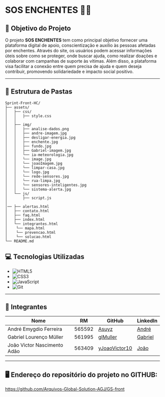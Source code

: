 # SOS ENCHENTES 🌊🆘

## 📝 Objetivo do Projeto
O projeto **SOS ENCHENTES** tem como principal objetivo fornecer uma plataforma digital de apoio, conscientização e auxílio às pessoas afetadas por enchentes. Através do site, os usuários podem acessar informações úteis sobre como se proteger, onde buscar ajuda, como realizar doações e colaborar com campanhas de suporte às vítimas. Além disso, a plataforma visa facilitar a conexão entre quem precisa de ajuda e quem deseja contribuir, promovendo solidariedade e impacto social positivo.

---
## 📂 Estrutura de Pastas
```
Sprint-Front-HC/
├── assets/
│   ├── css/
│   │   ├── style.css
│   │   
│   ├── img/
│   │   ├── analise-dados.png
│   │   ├── andre-imagem.jpg
│   │   ├── desligar-energia.jpg
│   │   ├── enchente.jpg
│   │   ├── fundo.jpg
│   │   ├── Gabriel-imagem.jpg
│   │   └── ia-meteorologia.jpg
│   │   └── image.jpg
│   │   └── joaoImagem.jpg
│   │   └── limpar-casa.jpg
│   │   └── logo.jpg
│   │   └── rede-sensores.jpg
│   │   └── rua-limpa.jpg
│   │   └── sensores-inteligentes.jpg
│   │   └── sistema-alerta.jpg
│   └── js/
│       ├── script.js
│
│── ├── alertas.html
│   ├── contato.html
│   ├── faq.html
│   ├── index.html
│   └── integrantes.html
│    └── mapa.html
│    └── prevencao.html
│    └── solucao.html
└── README.md
```
## 💻 Tecnologias Utilizadas
- ![HTML5](https://img.shields.io/badge/-HTML5-E34F26?logo=html5&logoColor=white)
- ![CSS3](https://img.shields.io/badge/-CSS3-1572B6?logo=css3&logoColor=white)
- ![JavaScript](https://img.shields.io/badge/-JavaScript-F7DF1E?logo=javascript&logoColor=black)
- ![Git](https://img.shields.io/badge/-Git-F05032?logo=git&logoColor=white)

---

## 👥 Integrantes
| Nome | RM | GitHub | LinkedIn |
|------|----|--------|----------|
| André Emygdio Ferreira | 565592 | [Asuyz](https://github.com/Asuyz) | [André](https://www.linkedin.com/in/andr%C3%A9-emygdio-ferreira-46bb32219/) |
| Gabriel Lourenço Müller | 561995 | [glMuller](https://github.com/glMuller) | [Gabriel](https://www.linkedin.com/in/gabriel-m%C3%BCller-595020354/) |
| João Victor Nascimento Adão | 563409 | [yJoaoVictor10](https://github.com/yJoaoVictor10) | [João](https://www.linkedin.com/in/jo%C3%A3o-victor-nascimento-ad%C3%A3o-494728283/) |

---

## 🖥️ Endereço do repositório do projeto no GITHUB: 
https://github.com/Arquivos-Global-Solution-AGJ/GS-front
